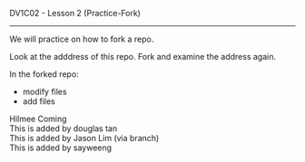 DV1C02 - Lesson 2 (Practice-Fork)

-----------------------

We will practice on how to fork a repo. 

Look at the adddress of this repo. Fork and examine the address again. 

In the forked repo:

- modify files
- add files


Hilmee Coming  
This is added by douglas tan  
This is added by Jason Lim (via branch)  
This is added by sayweeng 
